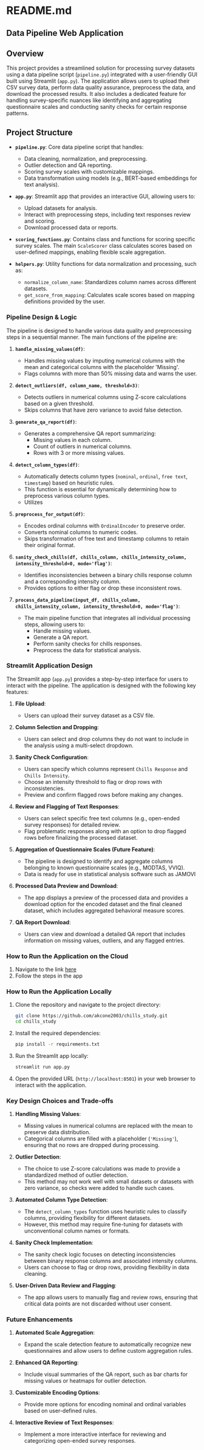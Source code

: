 # README.md

## Data Pipeline Web Application

## Overview
This project provides a streamlined solution for processing survey datasets using a data pipeline script (`pipeline.py`) integrated with a user-friendly GUI built using Streamlit (`app.py`). The application allows users to upload their CSV survey data, perform data quality assurance, preprocess the data, and download the processed results. It also includes a dedicated feature for handling survey-specific nuances like identifying and aggregating questionnaire scales and conducting sanity checks for certain response patterns.

## Project Structure

- **`pipeline.py`**: Core data pipeline script that handles:
  - Data cleaning, normalization, and preprocessing.
  - Outlier detection and QA reporting.
  - Scoring survey scales with customizable mappings.
  - Data transformation using models (e.g., BERT-based embeddings for text analysis).

- **`app.py`**: Streamlit app that provides an interactive GUI, allowing users to:
  - Upload datasets for analysis.
  - Interact with preprocessing steps, including text responses review and scoring.
  - Download processed data or reports.

- **`scoring_functions.py`**: Contains class and functions for scoring specific survey scales. The main `ScaleScorer` class calculates scores based on user-defined mappings, enabling flexible scale aggregation.

- **`helpers.py`**: Utility functions for data normalization and processing, such as:
  - `normalize_column_name`: Standardizes column names across different datasets.
  - `get_score_from_mapping`: Calculates scale scores based on mapping definitions provided by the user.

### Pipeline Design & Logic

The pipeline is designed to handle various data quality and preprocessing steps in a sequential manner. The main functions of the pipeline are:

1. **`handle_missing_values(df)`**:
    - Handles missing values by imputing numerical columns with the mean and categorical columns with the placeholder 'Missing'.
    - Flags columns with more than 50% missing data and warns the user.

2. **`detect_outliers(df, column_name, threshold=3)`**:
    - Detects outliers in numerical columns using Z-score calculations based on a given threshold.
    - Skips columns that have zero variance to avoid false detection.

3. **`generate_qa_report(df)`**:
    - Generates a comprehensive QA report summarizing:
      - Missing values in each column.
      - Count of outliers in numerical columns.
      - Rows with 3 or more missing values.

4. **`detect_column_types(df)`**:
    - Automatically detects column types (`nominal`, `ordinal`, `free text`, `timestamp`) based on heuristic rules.
    - This function is essential for dynamically determining how to preprocess various column types.
    - Utilizes

5. **`preprocess_for_output(df)`**:
    - Encodes ordinal columns with `OrdinalEncoder` to preserve order.
    - Converts nominal columns to numeric codes.
    - Skips transformation of free text and timestamp columns to retain their original format.

6. **`sanity_check_chills(df, chills_column, chills_intensity_column, intensity_threshold=0, mode='flag')`**:
    - Identifies inconsistencies between a binary chills response column and a corresponding intensity column.
    - Provides options to either flag or drop these inconsistent rows.

7. **`process_data_pipeline(input_df, chills_column, chills_intensity_column, intensity_threshold=0, mode='flag')`**:
    - The main pipeline function that integrates all individual processing steps, allowing users to:
      - Handle missing values.
      - Generate a QA report.
      - Perform sanity checks for chills responses.
      - Preprocess the data for statistical analysis.

### Streamlit Application Design

The Streamlit app (`app.py`) provides a step-by-step interface for users to interact with the pipeline. The application is designed with the following key features:

1. **File Upload**:
   - Users can upload their survey dataset as a CSV file.
   
2. **Column Selection and Dropping**:
   - Users can select and drop columns they do not want to include in the analysis using a multi-select dropdown.

3. **Sanity Check Configuration**:
   - Users can specify which columns represent `Chills Response` and `Chills Intensity`.
   - Choose an intensity threshold to flag or drop rows with inconsistencies.
   - Preview and confirm flagged rows before making any changes.

4. **Review and Flagging of Text Responses**:
   - Users can select specific free text columns (e.g., open-ended survey responses) for detailed review.
   - Flag problematic responses along with an option to drop flagged rows before finalizing the processed dataset.

5. **Aggregation of Questionnaire Scales (Future Feature)**:
   - The pipeline is designed to identify and aggregate columns belonging to known questionnaire scales (e.g., MODTAS, VVIQ).
   - Data is ready for use in statistical analysis software such as JAMOVI

6. **Processed Data Preview and Download**:
   - The app displays a preview of the processed data and provides a download option for the encoded dataset and the final cleaned dataset, which includes aggregated behavioral measure scores.

7. **QA Report Download**:
   - Users can view and download a detailed QA report that includes information on missing values, outliers, and any flagged entries.

### How to Run the Application on the Cloud
1. Navigate to the link [here](https://chillsstudy-yozgj2rhs4uiz6rr8zuhzu.streamlit.app/)
2. Follow the steps in the app

### How to Run the Application Locally
1. Clone the repository and navigate to the project directory:
   ```bash
   git clone https://github.com/akcone2003/chills_study.git
   cd chills_study
   ```

2. Install the required dependencies:
   ```bash
   pip install -r requirements.txt
   ```

3. Run the Streamlit app locally:
   ```bash
   streamlit run app.py
   ```

4. Open the provided URL (`http://localhost:8501`) in your web browser to interact with the application.

### Key Design Choices and Trade-offs
1. **Handling Missing Values**:
   - Missing values in numerical columns are replaced with the mean to preserve data distribution.
   - Categorical columns are filled with a placeholder (`'Missing'`), ensuring that no rows are dropped during processing.
   
2. **Outlier Detection**:
   - The choice to use Z-score calculations was made to provide a standardized method of outlier detection.
   - This method may not work well with small datasets or datasets with zero variance, so checks were added to handle such cases.

3. **Automated Column Type Detection**:
   - The `detect_column_types` function uses heuristic rules to classify columns, providing flexibility for different datasets.
   - However, this method may require fine-tuning for datasets with unconventional column names or formats.

4. **Sanity Check Implementation**:
   - The sanity check logic focuses on detecting inconsistencies between binary response columns and associated intensity columns.
   - Users can choose to flag or drop rows, providing flexibility in data cleaning.

5. **User-Driven Data Review and Flagging**:
   - The app allows users to manually flag and review rows, ensuring that critical data points are not discarded without user consent.

### Future Enhancements
1. **Automated Scale Aggregation**:
   - Expand the scale detection feature to automatically recognize new questionnaires and allow users to define custom aggregation rules.

2. **Enhanced QA Reporting**:
   - Include visual summaries of the QA report, such as bar charts for missing values or heatmaps for outlier detection.

3. **Customizable Encoding Options**:
   - Provide more options for encoding nominal and ordinal variables based on user-defined rules.

4. **Interactive Review of Text Responses**:
   - Implement a more interactive interface for reviewing and categorizing open-ended survey responses.
